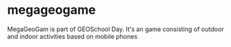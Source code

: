 # megageogame
MegaGeoGam is part of GEOSchool Day. It's an game consisting of outdoor and indoor activities based on mobile phones
